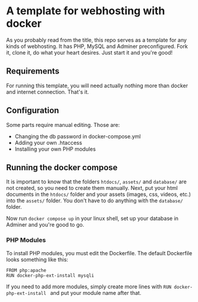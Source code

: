 # A template for webhosting with docker

As you probably read from the title, this repo serves as a template for any kinds of webhosting.
It has PHP, MySQL and Adminer preconfigured.
Fork it, clone it, do what your heart desires.
Just start it and you're good!

## Requirements

For running this template, you will need actually nothing more than docker and internet connection. That's it.

## Configuration

Some parts require manual editing.
Those are:
- Changing the db password in docker-compose.yml
- Adding your own .htaccess
- Installing your own PHP modules

## Running the docker compose

It is important to know that the folders ```htdocs/```, ```assets/``` and ```database/``` are not created, so you need to create them manually. Next, put your html documents in the ```htdocs/``` folder and your assets (images, css, videos, etc.) into the ```assets/``` folder. You don't have to do anything with the ```database/``` folder.

Now run ```docker compose up``` in your linux shell, set up your database in Adminer and you're good to go.

### PHP Modules

To install PHP modules, you must edit the Dockerfile.
The default Dockerfile looks something like this:

```
FROM php:apache
RUN docker-php-ext-install mysqli
```

If you need to add more modules, simply create more lines with ```RUN docker-php-ext-install ``` and put your module name after that.

